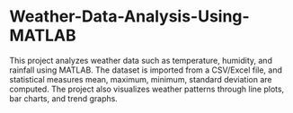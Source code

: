 # Weather-Data-Analysis-Using-MATLAB
This project analyzes weather data such as temperature, humidity, and rainfall using MATLAB. The dataset is imported from a CSV/Excel file, and statistical measures mean, maximum, minimum, standard deviation are computed. The project also visualizes weather patterns through line plots, bar charts, and trend graphs.
